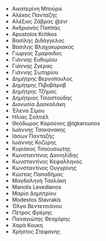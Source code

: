 - Αικατερίνη Μπούρα	
- Αλέκος Πανταζής	
- Αλέξιος Ζάβρας	@zvr
- Ανδριανός Παππάς
- Apostolos Kritikos
- Βασίλης Διδάγγελος
- Βασιλης Βλαχοκυριακος
- Γιωργος Σμαραιδος
- Γιάννης Ευθυμίου
- Γιάννης Ζγέρας
- Γιάννης Σωτηρίου
- Δημήτρης Βεργοπουλος
- Δημήτρης Πιβοβάροβ
- Δημήτρης Τζήμας
- Δημήτριος Τσιαστούδης
- Διονυσία Δασκαλάκη
- Έλενα Σίμου
- Ηλίας Σαλτιέλ
- Θεόδωρος Καρούνος	@tgkarounos
- Ιωάννης Τσοκανακης
- Ιάσων Πανταζής
- Ιωάννης Κοζύρης
- Κυριάκος Τσαουσιωτης
- Κωνσταντίνος Δανιηλίδης
- Κωνσταντίνος Κεφαλληνός
- Κωνσταντίνος Ουγγρίνης
- Κώστας Παπαδήμας
- Μαγδαληνή Τσολάκη
- Manolis Levedianos
- Μαρία Δημητρίου
- Modestos Stavrakis
- Όλγα Βεντετσιάνου
- Πέτρος Φρέρης
- Παναγιώτης Θεοχάρης
- Χαρά Κουκη
- Χρήστος Στεφανής
